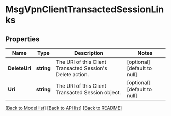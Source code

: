 # MsgVpnClientTransactedSessionLinks

## Properties
Name | Type | Description | Notes
------------ | ------------- | ------------- | -------------
**DeleteUri** | **string** | The URI of this Client Transacted Session&#x27;s Delete action. | [optional] [default to null]
**Uri** | **string** | The URI of this Client Transacted Session object. | [optional] [default to null]

[[Back to Model list]](../README.md#documentation-for-models) [[Back to API list]](../README.md#documentation-for-api-endpoints) [[Back to README]](../README.md)

